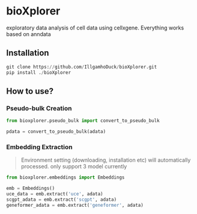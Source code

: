 # bioXplorer
exploratory data analysis of cell data using cellxgene. Everything works based on anndata

## Installation
```python
git clone https://github.com/IllgamhoDuck/bioXplorer.git
pip install ./bioXplorer
```

## How to use?

### Pseudo-bulk Creation
```python
from bioxplorer.pseudo_bulk import convert_to_pseudo_bulk

pdata = convert_to_pseudo_bulk(adata)
```

### Embedding Extraction
> Environment setting (downloading, installation etc) will automatically processed. only support 3 model currently

```python
from bioxplorer.embeddings import Embeddings

emb = Embeddings()
uce_data = emb.extract('uce', adata)
scgpt_adata = emb.extract('scgpt', adata)
geneformer_adata = emb.extract('geneformer', adata)
```

